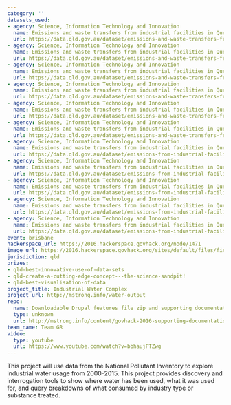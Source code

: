 ```yaml
---
category: ''
datasets_used:
- agency: Science, Information Technology and Innovation
  name: Emissions and waste transfers from industrial facilities in Queensland - 2015
  url: https://data.qld.gov.au/dataset/emissions-and-waste-transfers-from-industrial-facilities-in-queensland-2015
- agency: Science, Information Technology and Innovation
  name: Emissions and waste transfers from industrial facilities in Queensland - 2014
  url: https://data.qld.gov.au/dataset/emissions-and-waste-transfers-from-industrial-facilities-in-queensland-2014
- agency: Science, Information Technology and Innovation
  name: Emissions and waste transfers from industrial facilities in Queensland - 2013
  url: https://data.qld.gov.au/dataset/emissions-and-waste-transfers-from-industrial-facilities-in-queensland-2013
- agency: Science, Information Technology and Innovation
  name: Emissions and waste transfers from industrial facilities in Queensland - 2012
  url: https://data.qld.gov.au/dataset/emissions-and-waste-transfers-from-industrial-facilities-in-queensland-2012
- agency: Science, Information Technology and Innovation
  name: Emissions and waste transfers from industrial facilities in Queensland - 2011
  url: https://data.qld.gov.au/dataset/emissions-and-waste-transfers-from-industrial-facilities-in-queensland-2011
- agency: Science, Information Technology and Innovation
  name: Emissions and waste transfers from industrial facilities in Queensland - 2010
  url: https://data.qld.gov.au/dataset/emissions-and-waste-transfers-from-industrial-facilities-in-queensland-2010
- agency: Science, Information Technology and Innovation
  name: Emissions and waste transfers from industrial facilities in Queensland - 2008
  url: https://data.qld.gov.au/dataset/emissions-from-industrial-facilities-in-queensland-2008
- agency: Science, Information Technology and Innovation
  name: Emissions and waste transfers from industrial facilities in Queensland - 2007
  url: https://data.qld.gov.au/dataset/emissions-from-industrial-facilities-in-queensland-2007
- agency: Science, Information Technology and Innovation
  name: Emissions and waste transfers from industrial facilities in Queensland - 2005
  url: https://data.qld.gov.au/dataset/emissions-from-industrial-facilities-in-queensland-2005
- agency: Science, Information Technology and Innovation
  name: Emissions and waste transfers from industrial facilities in Queensland - 2001
  url: https://data.qld.gov.au/dataset/emissions-from-industrial-facilities-in-queensland-2001
- agency: Science, Information Technology and Innovation
  name: Emissions and waste transfers from industrial facilities in Queensland - 2000
  url: https://data.qld.gov.au/dataset/emissions-from-industrial-facilities-in-queensland-2000
event: brisbane
hackerspace_url: https://2016.hackerspace.govhack.org/node/1471
image_url: https://2016.hackerspace.govhack.org/sites/default/files/field/image/Screen%20Shot%202016-07-31%20at%2012.04.39%20PM.png
jurisdiction: qld
prizes:
- qld-best-innovative-use-of-data-sets
- qld-create-a-cutting-edge-concept---the-science-sandpit!
- qld-best-visualisation-of-data
project_title: Industrial Water Complex
project_url: http://mstrong.info/water-output
repo:
  name: Downloadable Drupal features file zip and supporting documentation
  type: unknown
  url: http://mstrong.info/content/govhack-2016-supporting-documentation
team_name: Team GR
video:
  type: youtube
  url: https://www.youtube.com/watch?v=bbhaujPTZwg
---
```


This project will use data from the National Pollutant Inventory to explore industrial water usage from 2000-2015. This project provides discovery and interrogation tools to show where water has been used, what it was used for, and query breakdowns of what consumed by industry type or substance treated.